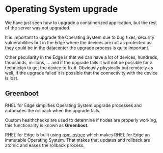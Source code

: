 # Operating System upgrade

We have just seen how to upgrade a containerized application, but the rest of the server was not upgraded.

It is important to upgrade the Operating System due to bug fixes, security vulnerabilities but in the Edge where the devices are not as protected as they could be in the datacenter the upgrade process is quite important.

Other peculiarity in the Edge is that we can have a lot of devices, hundreds, thousands, millions, ... and if the upgrade fails it will not be possible for a technician to get the device to fix it. Obviously physically but remotely as well, if the upgrade failed it is possible that the connectivity with the device is lost.

## Greenboot

RHEL for Edge simplifies Operating System upgrade processes and automates the rollback when the upgrade fails.

Custom healthchecks are used to determine if nodes are properly working, this functionality is known as **Greenboot**.

RHEL for Edge is built using [rpm-ostree](https://coreos.github.io/rpm-ostree/) which makes RHEL for Edge an immutable Operating System. That makes that updates and rollback are atomic and eases the rollback process.